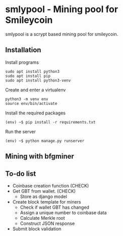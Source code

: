 # smlypool - Mining pool for Smileycoin

smlypool is a scrypt based mining pool for smileycoin. 

## Installation

Install programs

    sudo apt install python3
    sudo apt install pip
    sudo apt install python3-venv

Create and enter a virtualenv

    python3 -m venv env
    source env/bin/activate

Install the required packages

    (env) ~$ pip install -r requirements.txt

Run the server

    (env) ~$ python manage.py runserver

## Mining with bfgminer

## To-do list

 - Coinbase creation function (CHECK)
 - Get GBT from wallet. (CHECK)
   - Store as django model
 - Create block template for miners
   - Check if wallet GBT has changed
   - Assign a unique number to coinbase data
   - Calculate Merkle root
   - Construct JSON response
 - Submit block validation
